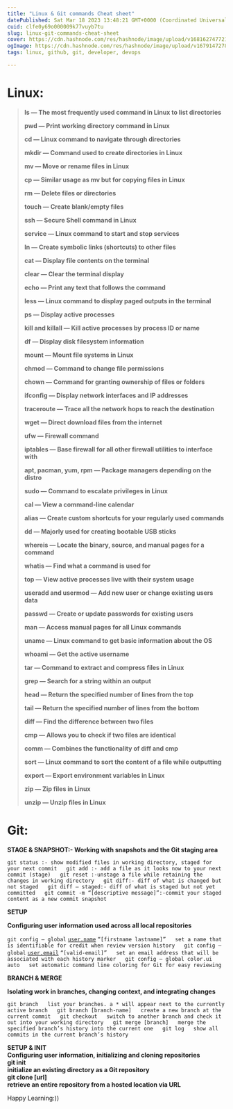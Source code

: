 ```yaml
---
title: "Linux & Git commands Cheat sheet"
datePublished: Sat Mar 18 2023 13:48:21 GMT+0000 (Coordinated Universal Time)
cuid: clfe0y69o000009k77vuyb7tu
slug: linux-git-commands-cheat-sheet
cover: https://cdn.hashnode.com/res/hashnode/image/upload/v1681627477216/ad8f9e78-400a-4bb7-b737-7cbce4b597d9.jpeg
ogImage: https://cdn.hashnode.com/res/hashnode/image/upload/v1679147278948/635386fb-db53-41a4-adc7-082ee1e4a024.png
tags: linux, github, git, developer, devops

---
```


# Linux:

> **ls — The most frequently used command in Linux to list directories**
> 
> **pwd — Print working directory command in Linux**
> 
> **cd — Linux command to navigate through directories**
> 
> **mkdir — Command used to create directories in Linux**
> 
> **mv — Move or rename files in Linux**
> 
> **cp — Similar usage as mv but for copying files in Linux**
> 
> **rm — Delete files or directories**
> 
> **touch — Create blank/empty files**
> 
> **ssh — Secure Shell command in Linux**
> 
> **service — Linux command to start and stop services**
> 
> **ln — Create symbolic links (shortcuts) to other files**
> 
> **cat — Display file contents on the terminal**
> 
> **clear — Clear the terminal display**
> 
> **echo — Print any text that follows the command**
> 
> **less — Linux command to display paged outputs in the terminal**
> 
> **ps — Display active processes**
> 
> **kill and killall — Kill active processes by process ID or name**
> 
> **df — Display disk filesystem information**
> 
> **mount — Mount file systems in Linux**
> 
> **chmod — Command to change file permissions**
> 
> **chown — Command for granting ownership of files or folders**
> 
> **ifconfig — Display network interfaces and IP addresses**
> 
> **traceroute — Trace all the network hops to reach the destination**
> 
> **wget — Direct download files from the internet**
> 
> **ufw — Firewall command**
> 
> **iptables — Base firewall for all other firewall utilities to interface with**
> 
> **apt, pacman, yum, rpm — Package managers depending on the distro**
> 
> **sudo — Command to escalate privileges in Linux**
> 
> **cal — View a command-line calendar**
> 
> **alias — Create custom shortcuts for your regularly used commands**
> 
> **dd — Majorly used for creating bootable USB sticks**
> 
> **whereis — Locate the binary, source, and manual pages for a command**
> 
> **whatis — Find what a command is used for**
> 
> **top — View active processes live with their system usage**
> 
> **useradd and usermod — Add new user or change existing users data**
> 
> **passwd — Create or update passwords for existing users**
> 
> **man — Access manual pages for all Linux commands**
> 
> **uname — Linux command to get basic information about the OS**
> 
> **whoami — Get the active username**
> 
> **tar — Command to extract and compress files in Linux**
> 
> **grep — Search for a string within an output**
> 
> **head — Return the specified number of lines from the top**
> 
> **tail — Return the specified number of lines from the bottom**
> 
> **diff — Find the difference between two files**
> 
> **cmp — Allows you to check if two files are identical**
> 
> **comm — Combines the functionality of diff and cmp**
> 
> **sort — Linux command to sort the content of a file while outputting**
> 
> **export — Export environment variables in Linux**
> 
> **zip — Zip files in Linux**
> 
> **unzip — Unzip files in Linux**

# Git:

**STAGE & SNAPSHOT:- Working with snapshots and the Git staging area**

`git status :- show modified files in working directory, staged for your next commit   git add :- add a file as it looks now to your next commit (stage)   git reset :-unstage a file while retaining the changes in working directory   git diff:- diff of what is changed but not staged   git diff — staged:- diff of what is staged but not yet committed   git commit -m “[descriptive message]”:-commit your staged content as a new commit snapshot`

**SETUP**

**Configuring user information used across all local repositories**

`git config — global` [`user.name`](http://user.name) `“[firstname lastname]”   set a name that is identifiable for credit when review version history   git config — global` [`user.email`](http://user.email) `“[valid-email]”   set an email address that will be associated with each history marker   git config — global color.ui auto   set automatic command line coloring for Git for easy reviewing`

**BRANCH & MERGE**

**Isolating work in branches, changing context, and integrating changes**

`git branch   list your branches. a * will appear next to the currently active branch   git branch [branch-name]   create a new branch at the current commit   git checkout   switch to another branch and check it out into your working directory   git merge [branch]   merge the specified branch’s history into the current one   git log   show all commits in the current branch’s history`

**SETUP & INIT  
Configuring user information, initializing and cloning repositories  
git init  
initialize an existing directory as a Git repository  
git clone \[url\]  
retrieve an entire repository from a hosted location via URL**

Happy Learning:))